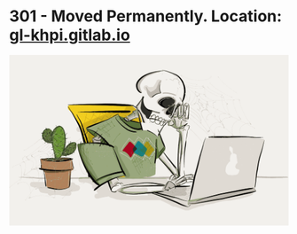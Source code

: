 # 301 - Moved Permanently. Location: [gl-khpi.gitlab.io](https://gl-khpi.gitlab.io/)

![Moved Permanently](under_construction.png)

